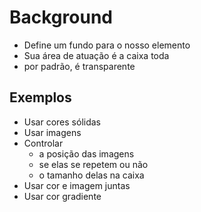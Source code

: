 # Background

- Define um fundo para o nosso elemento
- Sua área de atuação é a caixa toda
- por padrão, é transparente

## Exemplos

- Usar cores sólidas
- Usar imagens
- Controlar
  - a posição das imagens
  - se elas se repetem ou não
  - o tamanho delas na caixa
- Usar cor e imagem juntas
- Usar cor gradiente
